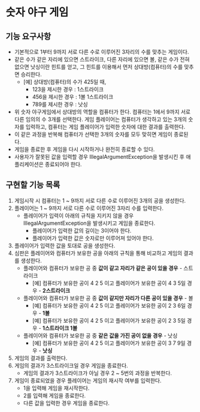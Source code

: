 # 숫자 야구 게임
## 기능 요구사항
- 기본적으로 1부터 9까지 서로 다른 수로 이루어진 3자리의 수를 맞추는 게임이다.
- 같은 수가 같은 자리에 있으면 스트라이크, 다른 자리에 있으면 볼, 같은 수가 전혀 없으면 낫싱이란 힌트를 얻고, 그 힌트를
  이용해서 먼저 상대방(컴퓨터)의 수를 맞추면 승리한다.
    - [예] 상대방(컴퓨터)의 수가 425일 때,
        - 123을 제시한 경우 : 1스트라이크
        - 456을 제시한 경우 : 1볼 1스트라이크
        - 789를 제시한 경우 : 낫싱
- 위 숫자 야구게임에서 상대방의 역할을 컴퓨터가 한다. 컴퓨터는 1에서 9까지 서로 다른 임의의 수 3개를 선택한다. 게임 플레이어는 컴퓨터가 생각하고 있는 3개의 숫자를 입력하고, 컴퓨터는 게임 플레이어가 입력한 숫자에 대한 결과를 출력한다.
- 이 같은 과정을 반복해 컴퓨터가 선택한 3개의 숫자를 모두 맞히면 게임이 종료된다.
- 게임을 종료한 후 게임을 다시 시작하거나 완전히 종료할 수 있다.
- 사용자가 잘못된 값을 입력할 경우 IllegalArgumentException을 발생시킨 후 애플리케이션은 종료되어야 한다.

## 구현할 기능 목록
1. 게임시작 시 컴퓨터는 1 ~ 9까지 서로 다른 수로 이루어진 3개의 공을 생성한다.
2. 플레이어는 1 ~ 9까지 서로 다른 수로 이루어진 3자리 수를 입력한다.
    - 플레이어가 입력이 아래의 규칙을 지키지 않을 경우 IllegalArgumentException을 발생시키고 게임을 종료한다.
        - 플레이어가 입력한 값의 길이는 3이어야 한다.
        - 플레이어가 입력한 값은 숫자로만 이루어져 있어야 한다.
3. 플레이어가 입력한 값을 토대로 공을 생성한다.
4. 심판은 플레이어와 컴퓨터가 보유한 공을 아래의 규칙을 통해 비교하고 게임의 결과를 생성한다.
    - 플레이어와 컴퓨터가 보유한 공 중 **값이 같고 자리가 같은 공이 있을 경우** - 스트라이크
        - [예] 컴퓨터가 보유한 공이 4 2 5 이고 플레이어가 보유한 공이 4 3 5일 경우 - **2스트라이크**
    - 플레이어와 컴퓨터가 보유한 공 중 **값이 같지만 자리가 다른 공이 있을 경우** - 볼
        - [예] 컴퓨터가 보유한 공이 4 2 5 이고 플레이어가 보유한 공이 2 3 6일 경우 - **1볼**
        - [예] 컴퓨터가 보유한 공이 4 2 5 이고 플레이어가 보유한 공이 2 3 5일 경우 - **1스트라이크 1볼**
    - 플레이어와 컴퓨터가 보유한 공 중 **같은 값을 가진 공이 없을 경우** - 낫싱
        - [예] 컴퓨터가 보유한 공이 4 2 5 이고 플레이어가 보유한 공이 3 7 9일 경우 - **낫싱**
5. 게임의 결과를 출력한다.
6. 게임의 결과가 3스트라이크일 경우 게임을 종료한다.
    - 게임의 결과가 3스트라이크가 아닐 경우 2 ~ 5번의 과정을 반복한다.
7. 게임이 종료되었을 경우 플레이어는 게임의 재시작 여부를 입력한다.
    - 1을 입력해 게임을 재시작한다.
    - 2를 입력해 게임을 종료한다.
    - 다른 값을 입력한 경우 게임을 종료한다.